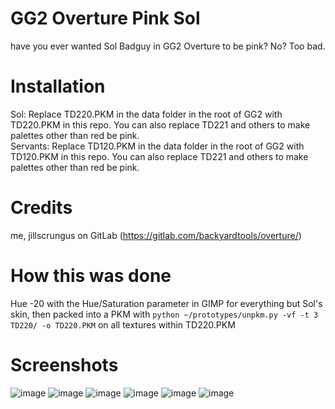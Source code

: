 # GG2 Overture Pink Sol
have you ever wanted Sol Badguy in GG2 Overture to be pink? No? Too bad.

# Installation
Sol: Replace TD220.PKM in the data folder in the root of GG2 with TD220.PKM in this repo. You can also replace TD221 and others to make palettes other than red be pink.  
Servants: Replace TD120.PKM in the data folder in the root of GG2 with TD120.PKM in this repo. You can also replace TD221 and others to make palettes other than red be pink.

# Credits
me, jillscrungus on GitLab (https://gitlab.com/backyardtools/overture/)

# How this was done
Hue -20 with the Hue/Saturation parameter in GIMP for everything but Sol's skin, then packed into a PKM with ```python ~/prototypes/unpkm.py -vf -t 3 TD220/ -o TD220.PKM``` on all textures within TD220.PKM

# Screenshots
![image](https://github.com/youmukonpaku1337/gg2-overture-pink-sol/assets/50289495/e27a17eb-4418-4183-a087-587f82f3cc61)
![image](https://github.com/youmukonpaku1337/gg2-overture-pink-sol/assets/50289495/0ef66e95-d2c1-4b62-b0df-7ddbb5daf59e)
![image](https://github.com/youmukonpaku1337/gg2-overture-pink-sol/assets/50289495/edcc24f1-9451-40e5-8975-31b3303c821c)
![image](https://github.com/youmukonpaku1337/gg2-overture-pink-sol/assets/50289495/81c04f1a-fb37-4c12-bc69-a0ca914c0279)
![image](https://github.com/youmukonpaku1337/gg2-overture-pink-sol/assets/50289495/f02bd90a-a2d9-485b-a658-6207385af1db)
![image](https://github.com/youmukonpaku1337/gg2-overture-pink-sol/assets/50289495/c49ab180-a8fc-46b1-8109-6130095e1257)
